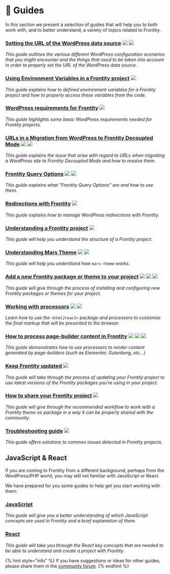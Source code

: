 # 📖 Guides

In this section we present a selection of guides that will help you to both work with, and to better understand, a variety of topics related to Frontity.

### [Setting the URL of the WordPress data source](setting-url-wordpress-source-data.md) ![](https://img.shields.io/badge/WORDPRESS-207399.svg) ![](https://img.shields.io/badge/SOURCE-207399.svg)

_This guide outlines the various different WordPress configuration scenarios that you might encounter and the things that need to be taken into account in order to properly set the URL of the WordPress data source._

### [Using Environment Variables in a Frontity project](how-to-use-environment-variables-in-frontity.md) ![](https://img.shields.io/badge/ISOMORPHIC_REACT-207399.svg)

_This guide explains how to defined environment variables for a Frontity project and how to properly access these variables from the code._

### [WordPress requirements for Frontity](what-are-the-requisites-of-wordpress-for-frontity.md) ![](https://img.shields.io/badge/WORDPRESS-207399.svg)

_This guide highlights some basic WordPress requirements needed for Frontity projects._

### [URLs in a Migration from WordPress to Frontity Decoupled Mode](./update-db-urls.md) ![](https://img.shields.io/badge/WORDPRESS-207399.svg) ![](https://img.shields.io/badge/DECOUPLED_MODE-207399.svg) 

_This guide explains the issue that arise with regard to URLs when migrating a WordPress site to Frontity Decoupled Mode and how to resolve them._

### [Frontity Query Options](frontity-query-options.md) ![](https://img.shields.io/badge/ISOMORPHIC_REACT-207399.svg) ![](https://img.shields.io/badge/SERVER-207399.svg)

_This guide explains what "Frontity Query Options" are and how to use them._

### [Redirections with Frontity](redirections-with-frontity.md)  ![](https://img.shields.io/badge/WORDPRESS-207399.svg)

_This guide explains how to manage WordPress redirections with Frontity._

### [Understanding a Frontity project](understanding-mars-theme.md)  ![](https://img.shields.io/badge/PROJECT-207399.svg)

_This guide will help you understand the structure of a Frontity project._

### [Understanding Mars Theme](understanding-mars-theme-1.md) ![](https://img.shields.io/badge/PACKAGES-207399.svg) ![](https://img.shields.io/badge/THEMES-207399.svg)

_This guide will help you understand how `mars-theme` works._

### [Add a new Frontity package or theme to your project](install-a-new-package.md)  ![](https://img.shields.io/badge/PROJECT-207399.svg) ![](https://img.shields.io/badge/PACKAGES-207399.svg) ![](https://img.shields.io/badge/THEMES-207399.svg)

_This guide will give through the process of installing and configuring new Frontity packages or themes for your project._

### [Working with processors](using-processors.md) ![](https://img.shields.io/badge/PROCESSORS-207399.svg) ![](https://img.shields.io/badge/HTML2REACT-207399.svg)
_Learn how to use the `<html2react>` package and processors to customise the final markup that will be presented to the browser._

### [How to process page-builder content in Frontity](processing-page-builder-content.md) ![](https://img.shields.io/badge/PROCESSORS-207399.svg) ![](https://img.shields.io/badge/GUTENBERG-207399.svg) ![](https://img.shields.io/badge/ELEMENTOR-207399.svg)
_This guide demonstrates how to use processors to render content generated by page-builders (such as Elementor, Gutenberg, etc...)_

### [Keep Frontity updated](keep-frontity-updated.md) ![](https://img.shields.io/badge/UPDATES-207399.svg) 

_This guide will take through the process of updating your Frontity project to use latest versions of the Frontity packages you're using in your project._

### [How to share your Frontity project](how-to-share-a-frontity-project.md) ![](https://img.shields.io/badge/REPOSITORY-207399.svg) 

_This guide will give through the recommended workflow to work with a Frontity theme os package in a way it can be properly shared with the community._

### [Troubleshooting guide](troubleshooting.md) ![](https://img.shields.io/badge/TROUBLESHOOTING-207399.svg) 
 
_This guide offers solutions to common issues detected in Frontity projects._

## JavaScript & React

If you are coming to Frontity from a different background, perhaps from the WordPress/PHP world, you may still not familiar with JavaScript or React.

We have prepared for you some guides to help get you start working with them:

### [JavaScript](javascript-basics.md)

_This guide will give you a better understanding of which JavaScript concepts are used in Frontity and a brief explanation of them._

### [React](react-basic.md)

_This guide will take you through the React key concepts that are needed to be able to understand and create a project with Frontity._

{% hint style="info" %}
If you have suggestions or ideas for other guides, please share them in the [community forum](https://community.frontity.org/c/framework-development/docs-and-tutorials/29).
{% endhint %}

